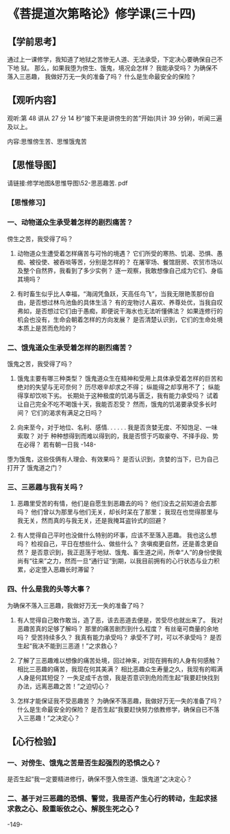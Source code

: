 
# 《菩提道次第略论》修学课(三十四)
## 【学前思考】

通过上一课修学，我知道了地狱之苦惨无人道、无法承受，下定决心要确保自己不下地
狱。
那么，如果我堕为傍生、饿鬼，境况会怎样？
我能承受吗？
为确保不落入三恶趣，
我做好万无一失的准备了吗？
什么是生命最安全的保险？

## 【观听内容】

观听:第 48 讲从 27 分 14 秒“接下来是讲傍生的苦”开始(共计 39 分钟)，听闻三遍及以上。

内容:思惟傍生苦、思惟饿鬼苦

## 【思惟导图】

请链接:修学地图&思惟导图\52-思恶趣苦. pdf

### 【思惟修习】

### 一、动物道众生承受着怎样的剧烈痛苦？

傍生之苦，我受得了吗？

1. 动物道众生遭受着怎样痛苦与可怜的境遇？
   它们所受的寒热、饥渴、恐惧、愚痴、被役使、被吞啖等苦，分别是怎样的？
   在屠宰场、餐馆厨房、农贸市场以及整个自然界，我看到了多少实例？
   逐一观察，我敢想像自己成为它们、身临其境吗？

2. 有时畜生似乎比人幸福，“海阔凭鱼跃，天高任鸟飞”，当我无限艳羡那份自由，是否想过林鸟池鱼的具体生活？
   有的宠物讨人喜欢、养尊处优，当我自叹弗如，是否想过它们由于愚痴，即便说干海水也无法听懂佛法？
   如果连修行的机会也没有，生命会朝着怎样的方向发展？
   是否清楚认识到，它们的生命处境本质上是苦而危险的？

### 二、饿鬼道众生承受着怎样的剧烈痛苦？

饿鬼之苦，我受得了吗？

1. 饿鬼主要有哪三种类型？
   饿鬼道众生在精神和受用上具体承受着怎样的巨苦和绝对的失望与无可奈何？
   历尽艰辛却求之不得；
   纵能得之却享用不了；
   纵能得享却饮啖下劣。
   长期处于这种极度的饥渴与匮乏，我有能力承受吗？
   试着让自己完全不吃不喝饿十天，我能否忍受？
   然而，饿鬼的饥渴要承受多长时间？
   它们的渴求有满足之日吗？

2. 向来至今，对于地位、名利、感情. . . . . . 我是否贪婪无度、不知饱足、一味索取？
   对于
   种种想得到而难以得到的，我是否惯于巧取豪夺、不择手段、势在必得？
   若有朝一日我
   -148-

堕为饿鬼，这些伎俩有人理会、有效果吗？
是否认识到，贪婪的当下，已为自己打开了
饿鬼道之门？

### 三、三恶趣与我有关吗？

1. 恶趣里受苦的有情，他们是自愿生到恶趣去的吗？
   他们没去之前知道会去那吗？
   他们曾以为那里与他们无关，却长时呆在了那里；
   我现在也觉得那里与我无关，然而真的与我无关，还是我掩耳盗铃式的回避？

2. 有人觉得自己平时也没做什么特别的坏事，应该不至落入恶趣。
   我也这么想吗？
   检视自己，平日在想些什么、做些什么？
   贪嗔痴更自然，还是善念更自然？
   是否意识到，我正逛荡于地狱、饿鬼、畜生道之间，所幸“人”的身份使我尚有“往来”之力，然而一旦“通行证”到期，以我目前拥有的心行状态与业力积累，必定堕入恶趣长时滞留？

### 四、什么是我的头等大事？

为确保不落入三恶趣，我做好万无一失的准备了吗？

1. 有人觉得自己敢作敢当，造了恶，该去恶道去便是，苦受尽也就出来了。
   我对恶趣苦真的足够了解吗？
   那里的痛苦剧烈到什么程度？
   有丝毫可商量的余地吗？
   受苦持续多久？
   我真有能力承受吗？
   承受不了时，可以不承受吗？
   是否生起“我决不能到三恶道！”之求救心？

2. 了解了三恶趣难以想像的痛苦处境，回过神来，对现在拥有的人身有何感触？
   相比三恶趣的痛苦，我现在何其美满？
   相比恶趣众生寿量之久，我现有的暇满人身是何其短促？
   一失足成千古恨，我是否意识到危险而生起“我要赶快找到办法，远离恶趣之苦！”之迫切心？

3. 怎样才能保证我不受恶趣苦？
   为确保不落恶趣，我做好万无一失的准备了吗？
   什么是生命最安全的保险？
   是否生起“我要赶快努力依教修学，确保自已不落入三恶趣！”之决定心？

## 【心行检验】

### 一、对傍生、饿鬼之苦是否生起强烈的恐惧之心？

是否生起“我一定要精进修行，确保不堕入傍生道、饿鬼道”之决定心？

### 二、基于对三恶趣的恐惧、警觉，我是否产生心行的转动，生起求拯求救之心、殷重皈依之心、解脱生死之心？

-149-